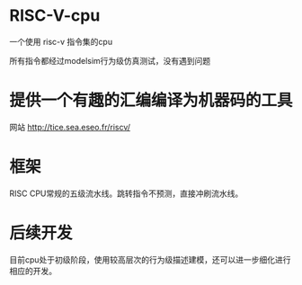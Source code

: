 # RISC-V-cpu
一个使用 risc-v 指令集的cpu

所有指令都经过modelsim行为级仿真测试，没有遇到问题

# 提供一个有趣的汇编编译为机器码的工具
网站 http://tice.sea.eseo.fr/riscv/

# 框架
RISC CPU常规的五级流水线。跳转指令不预测，直接冲刷流水线。

# 后续开发

目前cpu处于初级阶段，使用较高层次的行为级描述建模，还可以进一步细化进行相应的开发。
